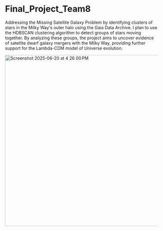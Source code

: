 # Final_Project_Team8

Addressing the Missing Satellite Galaxy Problem by identifying clusters of stars in the Milky Way's outer halo using the Gaia Data Archive. I plan to use the HDBSCAN clustering algorithm to detect groups of stars moving together. By analyzing these groups, the project aims to uncover evidence of satellite dwarf galaxy mergers with the Milky Way, providing further support for the Lambda-CDM model of Universe evolution.


<img width="564" alt="Screenshot 2025-06-20 at 4 26 00 PM" src="https://github.com/user-attachments/assets/906483f8-e9de-4af6-86c3-635358b5a425" />
